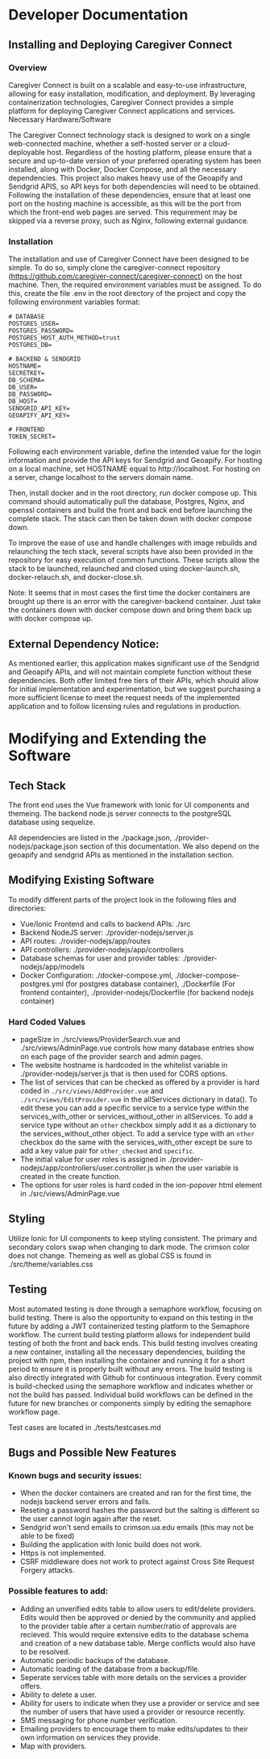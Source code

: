 # Developer Documentation

## Installing and Deploying Caregiver Connect
### Overview

Caregiver Connect is built on a scalable and easy-to-use infrastructure, allowing for easy installation, modification, and deployment. By leveraging containerization technologies, Caregiver Connect provides a simple platform for deploying Caregiver Connect applications and services.
Necessary Hardware/Software

The Caregiver Connect technology stack is designed to work on a single web-connected machine, whether a self-hosted server or a cloud-deployable host. Regardless of the hosting platform, please ensure that a secure and up-to-date version of your preferred operating system has been installed, along with Docker, Docker Compose, and all the necessary dependencies. This project also makes heavy use of the Geoapify and Sendgrid APIS, so API keys for both dependencies will need to be obtained. Following the installation of these dependencies, ensure that at least one port on the hosting machine is accessible, as this will be the port from which the front-end web pages are served. This requirement may be skipped via a reverse proxy, such as Nginx, following external guidance.

### Installation

The installation and use of Caregiver Connect have been designed to be simple. To do so, simply clone the caregiver-connect repository (https://github.com/caregiver-connect/caregiver-connect) on the host machine. Then, the required environment variables must be assigned. To do this, create the file .env in the root directory of the project and copy the following environment variables format:
```
# DATABASE
POSTGRES_USER=
POSTGRES_PASSWORD=
POSTGRES_HOST_AUTH_METHOD=trust
POSTGRES_DB=

# BACKEND & SENDGRID
HOSTNAME=
SECRETKEY=
DB_SCHEMA=
DB_USER=
DB_PASSWORD=
DB_HOST=
SENDGRID_API_KEY=
GEOAPIFY_API_KEY=

# FRONTEND
TOKEN_SECRET=
```
Following each environment variable, define the intended value for the login information and provide the API keys for Sendgrid and Geoapify. For hosting on a local machine, set HOSTNAME equal to http://localhost. For hosting on a server, change localhost to the servers domain name.

Then, install docker and in the root directory, run docker compose up. This command should automatically pull the database, Postgres, Nginx, and openssl containers and build the front and back end before launching the complete stack. The stack can then be taken down with docker compose down.

To improve the ease of use and handle challenges with image rebuilds and relaunching the tech stack, several scripts have also been provided in the repository for easy execution of common functions. These scripts allow the stack to be launched, relaunched and closed using docker-launch.sh, docker-relauch.sh, and docker-close.sh.

Note: It seems that in most cases the first time the docker containers are brought up there is an error with the caregiver-backend container. Just take the containers down with docker compose down and bring them back up with docker compose up.

## External Dependency Notice:

As mentioned earlier, this application makes significant use of the Sendgrid and Geoapify APIs, and will not maintain complete function without these dependencies. Both offer limited free tiers of their APIs, which should allow for initial implementation and experimentation, but we suggest purchasing a more sufficient license to meet the request needs of the implemented application and to follow licensing rules and regulations in production.


# Modifying and Extending the Software
## Tech Stack
The front end uses the Vue framework with Ionic for UI components and themeing. The backend node.js server connects to the postgreSQL database using sequelize.

All dependencies are listed in the ./package.json, ./provider-nodejs/package.json section of this documentation. We also depend on the geoapify and sendgrid APIs as mentioned in the installation section.

## Modifying Existing Software
To modify different parts of the project look in the following files and directories:

- Vue/Ionic Frontend and calls to backend APIs: ./src
- Backend NodeJS server: ./provider-nodejs/server.js
- API routes: ./rovider-nodejs/app/routes
- API controllers: ./provider-nodejs/app/controllers
- Database schemas for user and provider tables: ./provider-nodejs/app/models
- Docker Configuration: ./docker-compose.yml, ./docker-compose-postgres.yml (for postgres database container), ./Dockerfile (For frontend containter), ./provider-nodejs/Dockerfile (for backend nodejs container)

### Hard Coded Values
- pageSize in ./src/views/ProviderSearch.vue and ./src/views/AdminPage.vue controls how many database entries show on each page of the provider search and admin pages.
- The website hostname is hardcoded in the whitelist variable in ./provider-nodejs/server.js that is then used for CORS options.
- The list of services that can be checked as offered by a provider is hard coded in `./src/views/AddProvider.vue` and `./src/views/EditProvider.vue` in the allServices dictionary in data(). To edit these you can add a specific service to a service type within the services_with_other or services_without_other in allServices. To add a service type without an `other` checkbox simply add it as a dictionary to the services_without_other object. To add a service type with an `other` checkbox do the same with the services_with_other except be sure to add a key value pair for `other_checked` and `specific`.
- The initial value for user roles is assigned in ./provider-nodejs/app/controllers/user.controller.js when the user variable is created in the create function.
- The options for user roles is hard coded in the ion-popover html element in ./src/views/AdminPage.vue

## Styling
Utilize Ionic for UI components to keep styling consistent. The primary and secondary colors swap when changing to dark mode. The crimson color does not change. Themeing as well as global CSS is found in ./src/theme/variables.css

## Testing
Most automated testing is done through a semaphore workflow, focusing on build testing. There is also the opportunity to expand on this testing in the future by adding a JWT containerized testing platform to the Semaphore workflow. The current build testing platform allows for independent build testing of both the front and back ends. This build testing involves creating a new container, installing all the necessary dependencies, building the project with npm, then installing the container and running it for a short period to ensure it is properly built without any errors. The build testing is also directly integrated with Github for continuous integration. Every commit is build-checked using the semaphore workflow and indicates whether or not the build has passed. Individual build workflows can be defined in the future for new branches or components simply by editing the semaphore workflow page.

Test cases are located in ./tests/testcases.md

## Bugs and Possible New Features
### Known bugs and security issues:

- When the docker containers are created and ran for the first time, the nodejs backend server errors and fails.
- Reseting a password hashes the password but the salting is different so the user cannot login again after the reset.
- Sendgrid won't send emails to crimson.ua.edu emails (this may not be able to be fixed)
- Building the application with Ionic build does not work.
- Https is not implemented.
- CSRF middleware does not work to protect against Cross Site Request Forgery attacks.


### Possible features to add:

- Adding an unverified edits table to allow users to edit/delete providers. Edits would then be approved or denied by the community and applied to the provider table after a certain number/ratio of approvals are recieved. This would require extensive edits to the database schema and creation of a new database table. Merge conflicts would also have to be resolved.
- Automatic periodic backups of the database.
- Automatic loading of the database from a backup/file.
- Seperate services table with more details on the services a provider offers.
- Ability to delete a user.
- Ability for users to indicate when they use a provider or service and see the number of users that have used a provider or resource recently.
- SMS messaging for phone number verification.
- Emailing providers to encourage them to make edits/updates to their own information on services they provide.
- Map with providers.
